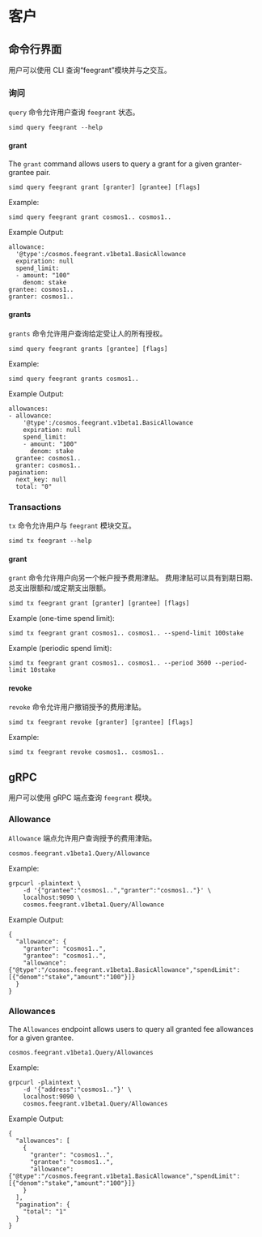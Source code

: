 # 客户

## 命令行界面

用户可以使用 CLI 查询“feegrant”模块并与之交互。

### 询问

`query` 命令允许用户查询 `feegrant` 状态。 

```
simd query feegrant --help
```

#### grant

The `grant` command allows users to query a grant for a given granter-grantee pair.

```
simd query feegrant grant [granter] [grantee] [flags]
```

Example:

```
simd query feegrant grant cosmos1.. cosmos1..
```

Example Output:

```
allowance:
  '@type':/cosmos.feegrant.v1beta1.BasicAllowance
  expiration: null
  spend_limit:
  - amount: "100"
    denom: stake
grantee: cosmos1..
granter: cosmos1..
```

#### grants

`grants` 命令允许用户查询给定受让人的所有授权。 

```
simd query feegrant grants [grantee] [flags]
```

Example:

```
simd query feegrant grants cosmos1..
```

Example Output:

```
allowances:
- allowance:
    '@type':/cosmos.feegrant.v1beta1.BasicAllowance
    expiration: null
    spend_limit:
    - amount: "100"
      denom: stake
  grantee: cosmos1..
  granter: cosmos1..
pagination:
  next_key: null
  total: "0"
```

### Transactions

`tx` 命令允许用户与 `feegrant` 模块交互。

```
simd tx feegrant --help
```

#### grant

`grant` 命令允许用户向另一个帐户授予费用津贴。 费用津贴可以具有到期日期、总支出限额和/或定期支出限额。 

```
simd tx feegrant grant [granter] [grantee] [flags]
```

Example (one-time spend limit):

```
simd tx feegrant grant cosmos1.. cosmos1.. --spend-limit 100stake
```

Example (periodic spend limit):

```
simd tx feegrant grant cosmos1.. cosmos1.. --period 3600 --period-limit 10stake
```

#### revoke

`revoke` 命令允许用户撤销授予的费用津贴。

```
simd tx feegrant revoke [granter] [grantee] [flags]
```

Example:

```
simd tx feegrant revoke cosmos1.. cosmos1..
```

## gRPC

用户可以使用 gRPC 端点查询 `feegrant` 模块。

### Allowance

`Allowance` 端点允许用户查询授予的费用津贴。 

```
cosmos.feegrant.v1beta1.Query/Allowance
```

Example:

```
grpcurl -plaintext \
    -d '{"grantee":"cosmos1..","granter":"cosmos1.."}' \
    localhost:9090 \
    cosmos.feegrant.v1beta1.Query/Allowance
```

Example Output:

```
{
  "allowance": {
    "granter": "cosmos1..",
    "grantee": "cosmos1..",
    "allowance": {"@type":"/cosmos.feegrant.v1beta1.BasicAllowance","spendLimit":[{"denom":"stake","amount":"100"}]}
  }
}
```

### Allowances

The `Allowances` endpoint allows users to query all granted fee allowances for a given grantee.

```
cosmos.feegrant.v1beta1.Query/Allowances
```

Example:

```
grpcurl -plaintext \
    -d '{"address":"cosmos1.."}' \
    localhost:9090 \
    cosmos.feegrant.v1beta1.Query/Allowances
```

Example Output:

```
{
  "allowances": [
    {
      "granter": "cosmos1..",
      "grantee": "cosmos1..",
      "allowance": {"@type":"/cosmos.feegrant.v1beta1.BasicAllowance","spendLimit":[{"denom":"stake","amount":"100"}]}
    }
  ],
  "pagination": {
    "total": "1"
  }
}
```
